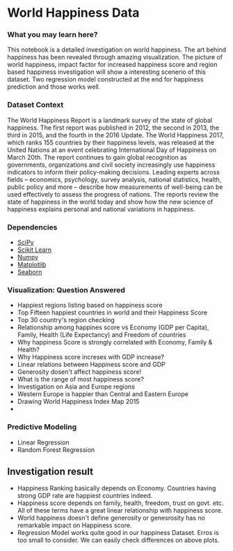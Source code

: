 # World Happiness Data

### What you may learn here?
This notebook is a detailed investigation on world happiness. The art behind happiness has been revealed through amazing visualization. The picture of world happiness, impact factor for increased happiness score and region based happiness investigation will show a interesting scenerio of this dataset. Two regression model constructed at the end for happiness prediction and those works well.

### Dataset Context
The World Happiness Report is a landmark survey of the state of global happiness. The first report was published in 2012, the second in 2013, the third in 2015, and the fourth in the 2016 Update. The World Happiness 2017, which ranks 155 countries by their happiness levels, was released at the United Nations at an event celebrating International Day of Happiness on March 20th. The report continues to gain global recognition as governments, organizations and civil society increasingly use happiness indicators to inform their policy-making decisions. Leading experts across fields – economics, psychology, survey analysis, national statistics, health, public policy and more – describe how measurements of well-being can be used effectively to assess the progress of nations. The reports review the state of happiness in the world today and show how the new science of happiness explains personal and national variations in happiness.

### Dependencies
- [SciPy](http://www.scipy.org/)
- [Scikit Learn](http://scikit-learn.org)
- [Numpy](http://www.numpy.org/)
- [Matplotlib](https://matplotlib.org/)
- [Seaborn](http://seaborn.pydata.org/)

### Visualization: Question Answered
- Happiest regions listing based on happiness score
- Top Fifteen happiest countries in world and their Happiness Score
- Top 30 country's region checking
- Relationship among happines score vs Economy (GDP per Capita), Family, Health (Life Expectancy) and Freedom of countries
- Why happiness Score is strongly correlated with Economy, Family & Health?
- Why Happiness score increses with GDP increase?
- Linear relations between Happiness score and GDP
- Generosity dosen't affect happiness score!
- What is the range of most happiness score?
- Investigation on Asia and Europe regions
- Western Europe is happier than Central and Eastern Europe
- Drawing World Happiness Index Map 2015
-

### Predictive Modeling
- Linear Regression
- Random Forest Regression

## Investigation result
- Happiness Ranking basically depends on Economy. Countries having strong GDP rate are happiest countries indeed.
- Happiness score depends on family, health, freedom, trust on govt. etc. All of these terms have a great linear relationship with happiness score.
- World happiness doesn't define generosity or genesrosity has no remarkable impact on Happiness score.
- Regression Model works quite good in our happiness Dataset. Erros is too small to consider. We can easily check differences on above plots.
